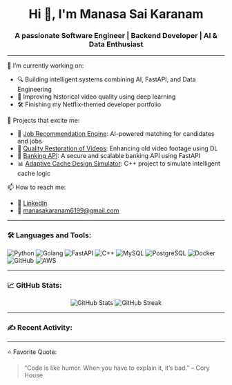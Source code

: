 <h1 align="center">Hi 👋, I'm Manasa Sai Karanam</h1>
<h3 align="center">A passionate Software Engineer | Backend Developer | AI & Data Enthusiast</h3>

---

🌱 I’m currently working on:
- 🔍 Building intelligent systems combining AI, FastAPI, and Data Engineering
- 🎯 Improving historical video quality using deep learning
- 🛠️ Finishing my Netflix-themed developer portfolio

🚀 Projects that excite me:
- 🔁 [Job Recommendation Engine](https://github.com/manasa6sai/Job-Recommendation-Engine): AI-powered matching for candidates and jobs
- 🎥 [Quality Restoration of Videos](https://github.com/manasa6sai/Quality-Restoration-Of-Videos): Enhancing old video footage using DL
- 💸 [Banking API](https://github.com/manasa6sai/Banking-API): A secure and scalable banking API using FastAPI
- 📊 [Adaptive Cache Design Simulator](https://github.com/manasa6sai/AdaptiveCacheDesignSimulator): C++ project to simulate intelligent cache logic

📫 How to reach me:
- 💼 [LinkedIn](https://www.linkedin.com/in/manasa6sai)  
- 📧 manasakaranam6199@gmail.com

---

### 🛠️ Languages and Tools:
![Python](https://img.shields.io/badge/-Python-05122A?style=flat&logo=python)
![Golang](https://img.shields.io/badge/-Go-05122A?style=flat&logo=go)
![FastAPI](https://img.shields.io/badge/-FastAPI-05122A?style=flat&logo=fastapi)
![C++](https://img.shields.io/badge/-C++-05122A?style=flat&logo=c%2B%2B)
![MySQL](https://img.shields.io/badge/-MySQL-05122A?style=flat&logo=mysql)
![PostgreSQL](https://img.shields.io/badge/-PostgreSQL-05122A?style=flat&logo=postgresql)
![Docker](https://img.shields.io/badge/-Docker-05122A?style=flat&logo=docker)
![GitHub](https://img.shields.io/badge/-GitHub-05122A?style=flat&logo=github)
![AWS](https://img.shields.io/badge/-AWS-05122A?style=flat&logo=amazonaws)

---

### 📈 GitHub Stats:
<p align="center">
  <img src="https://github-readme-stats.vercel.app/api?username=manasa6sai&show_icons=true&theme=dark" alt="GitHub Stats" />
  <img src="https://github-readme-streak-stats.herokuapp.com/?user=manasa6sai&theme=dark" alt="GitHub Streak" />
</p>

---

### ✍️ Recent Activity:
<!--START_SECTION:activity-->
<!--END_SECTION:activity-->

---

⭐️ Favorite Quote:
> “Code is like humor. When you have to explain it, it’s bad.” – Cory House

